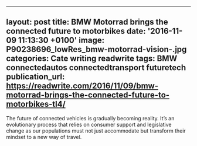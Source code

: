  - --
layout: post
title: BMW Motorrad brings the connected future to motorbikes
date: '2016-11-09 11:13:30 +0100'
image: P90238696_lowRes_bmw-motorrad-vision-.jpg
categories: Cate writing readwrite
tags: BMW connectedautos connectedtransport futuretech
publication_url: https://readwrite.com/2016/11/09/bmw-motorrad-brings-the-connected-future-to-motorbikes-tl4/
---
The future of connected vehicles is gradually becoming reality. It’s an evolutionary process that relies on consumer support and legislative change as our populations must not just accommodate but transform their mindset to a new way of travel.
